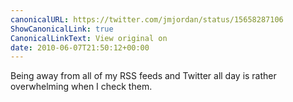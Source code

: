 ```yaml
---
canonicalURL: https://twitter.com/jmjordan/status/15658287106
ShowCanonicalLink: true
CanonicalLinkText: View original on
date: 2010-06-07T21:50:12+00:00
---
```

Being away from all of my RSS feeds and Twitter all day is rather overwhelming when I check them.